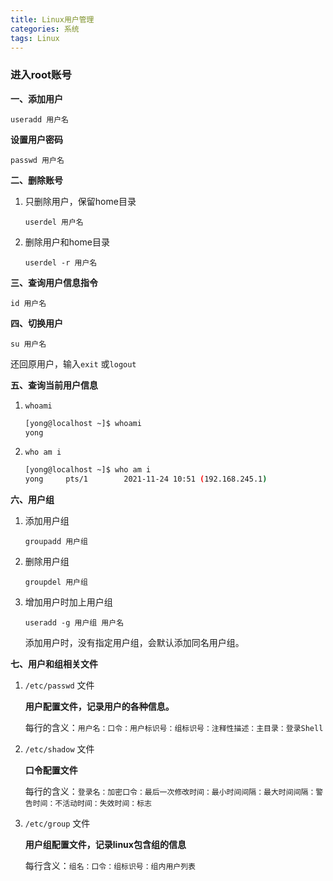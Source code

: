 ```yaml
---
title: Linux用户管理
categories: 系统
tags: Linux
---
```

### 进入root账号

**一、添加用户**

`useradd 用户名`

**设置用户密码**

`passwd 用户名`

**二、删除账号**

1. 只删除用户，保留home目录

    `userdel 用户名`

2. 删除用户和home目录

    `userdel -r 用户名`

**三、查询用户信息指令**

`id 用户名`

**四、切换用户**

`su 用户名`

还回原用户，输入`exit` 或`logout`

**五、查询当前用户信息**

1. `whoami`

    ```bash
    [yong@localhost ~]$ whoami 
    yong
    ```

2. `who am i`

    ```bash
    [yong@localhost ~]$ who am i
    yong     pts/1        2021-11-24 10:51 (192.168.245.1)
    ```

**六、用户组**

1. 添加用户组

    `groupadd 用户组`

2. 删除用户组

    `groupdel 用户组`

3. 增加用户时加上用户组

    `useradd -g 用户组 用户名`

    添加用户时，没有指定用户组，会默认添加同名用户组。

**七、用户和组相关文件**

1. `/etc/passwd` 文件

    **用户配置文件，记录用户的各种信息。**

    每行的含义：`用户名：口令：用户标识号：组标识号：注释性描述：主目录：登录Shell`

2. `/etc/shadow` 文件

    **口令配置文件**

    每行的含义：`登录名：加密口令：最后一次修改时间：最小时间间隔：最大时间间隔：警告时间：不活动时间：失效时间：标志`

3. `/etc/group`  文件

    **用户组配置文件，记录linux包含组的信息**

    每行含义：`组名：口令：组标识号：组内用户列表`
